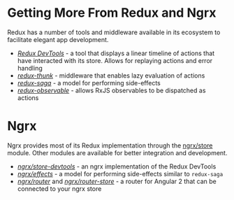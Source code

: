 # Getting More From Redux and Ngrx

Redux has a number of tools and middleware available in its ecosystem to facilitate elegant app development.

- *[Redux DevTools](https://github.com/gaearon/redux-devtools)* - a tool that displays a linear timeline of actions that have interacted with its store. Allows for replaying actions and error handling
- *[redux-thunk](https://github.com/gaearon/redux-thunk)* - middleware that enables lazy evaluation of actions
- *[redux-saga](https://github.com/yelouafi/redux-saga)* - a model for performing side-effects
- *[redux-observable](https://github.com/redux-observable/redux-observable)* - allows RxJS observables to be dispatched as actions

# Ngrx

Ngrx provides most of its Redux implementation through the [ngrx/store](https://github.com/ngrx/store) module. Other modules are available for better integration and development.

- *[ngrx/store-devtools](https://github.com/ngrx/store-devtools)* - an ngrx implementation of the Redux DevTools
- *[ngrx/effects](https://github.com/ngrx/effects)* - a model for performing side-effects similar to `redux-saga`
- *[ngrx/router](https://github.com/ngrx/router)* and *[ngrx/router-store](https://github.com/ngrx/router-store)* - a router for Angular 2 that can be connected to your ngrx store
